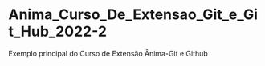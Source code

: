 # Anima_Curso_De_Extensao_Git_e_Git_Hub_2022-2
Exemplo principal do Curso de Extensão Ânima-Git e Github
